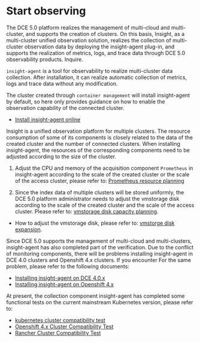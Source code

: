 # Start observing

The DCE 5.0 platform realizes the management of multi-cloud and multi-cluster, and supports the creation of clusters. On this basis, Insight, as a multi-cluster unified observation solution, realizes the collection of multi-cluster observation data by deploying the insight-agent plug-in, and supports the realization of metrics, logs, and trace data through DCE 5.0 observability products. Inquire.

`insight-agent` is a tool for observability to realize multi-cluster data collection. After installation, it can realize automatic collection of metrics, logs and trace data without any modification.

The cluster created through `container management` will install insight-agent by default, so here only provides guidance on how to enable the observation capability of the connected cluster.

- [Install insight-agent online](./install-agent.md)

Insight is a unified observation platform for multiple clusters. The resource consumption of some of its components is closely related to the data of the created cluster and the number of connected clusters. When installing insight-agent, the resources of the corresponding components need to be adjusted according to the size of the cluster.

1. Adjust the CPU and memory of the acquisition component `Prometheus` in insight-agent according to the scale of the created cluster or the scale of the access cluster, please refer to: [Prometheus resource planning](../../best-practice/prometheus-res.md)

2. Since the index data of multiple clusters will be stored uniformly, the DCE 5.0 platform administrator needs to adjust the vmstorage disk according to the scale of the created cluster and the scale of the access cluster. Please refer to: [vmstorage disk capacity planning](../../best-practice/vms-res-plan.md).

- How to adjust the vmstorage disk, please refer to: [vmstorge disk expansion](../../best-practice/modify-vms-disk.md).

Since DCE 5.0 supports the management of multi-cloud and multi-clusters, insight-agent has also completed part of the verification. Due to the conflict of monitoring components, there will be problems installing insight-agent in DCE 4.0 clusters and Openshift 4.x clusters. If you encounter For the same problem, please refer to the following documents:

- [Installing insight-agent on DCE 4.0.x](../../faq/install-agentindce.md)
- [Installing insight-agent on Openshift 4.x](../../faq/install-agent-on-ocp.md)

At present, the collection component insight-agent has completed some functional tests on the current mainstream Kubernetes version, please refer to:

- [kubernetes cluster compatibility test](./k8s-compatibility.md)
- [Openshift 4.x Cluster Compatibility Test](./ocp-compatibility.md)
- [Rancher Cluster Compatibility Test](./rancher-compatibility.md)
